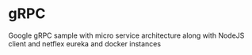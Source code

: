 # gRPC
Google gRPC sample with micro service architecture along with NodeJS client and netflex eureka and docker instances
